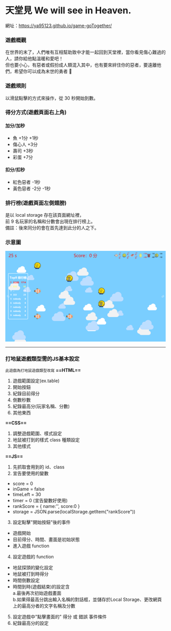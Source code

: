 # 天堂見 We will see in Heaven.
網址：https://ya95123.github.io/game-goTogether/

### 遊戲概觀
在世界的末了，人們唯有互相幫助致中才能一起回到天堂裡，當你看見傷心難過的人，請你給他點溫暖和愛吧！  
但也要小心，有惡者或假扮成人類混入其中，也有要來絆住你的惡者，要遠離他們，希望你可以成為末世的勇者 🏹

### 遊戲規則
以滑鼠點擊的方式來操作，從 30 秒開始到數。

### 得分方式(遊戲頁面右上角)
#### 加分/加秒
- 魚 +1分 +1秒
- 傷心人 +3分
- 壽司 +3秒
- 彩蛋 +7分  

#### 扣分/扣秒
- 紅色惡者 -1秒
- 黃色惡者 -2分 -1秒
   
### 排行榜(遊戲頁面左側翅膀)
是以 local storage 存在該頁面網址裡，  
前 9 名玩家的名稱和分數會出現在排行榜上。  
備註：後來同分的會在首先達到此分的人之下。

### 示意圖
<img src="./images/ex.png">

 --------------------------------------------

### 打地鼠遊戲類型需的JS基本設定
`此遊戲為打地鼠遊戲類型改寫`
**==HTML==**
 1. 遊戲範圍設定(ex.table)
 2. 開始按鈕
 3. 紀錄目前得分
 4. 倒數秒數
 5. 紀錄最高分(玩家名稱、分數)
 6. 其他東西

**==CSS==**
 1. 調整遊戲範圍、樣式設定
 2. 地鼠被打到的樣式 class 種類設定
 3. 其他樣式

**==JS==**
 1. 先抓取會用到的 id、class
 2. 宣告要使用的變數
   - score = 0
   - inGame = false
   - timeLeft = 30
   - timer = 0 (宣告變數好使用)
   - rankScore = { name:'', score:0 }
   - storage = JSON.parse(localStorage.getItem("rankScore"))
 3. 設定點擊"開始按鈕"後的事件
   - 遊戲開始
   - 目前得分、時間、畫面是初始狀態
   - 進入遊戲 function

 4. 設定遊戲的 function
   - 地鼠探頭的變化設定
   - 地鼠被打到時得分
   - 時間倒數設定
   - 時間到時(遊戲結束)的設定含  
   a.最後再次初始遊戲畫面  
   b.如果得最高分跳出輸入名稱的對話框，並儲存於Local Storage、更改網頁上的最高分者的文字名稱及分數

 5. 設定遊戲中"點擊畫面的" 得分 或 錯誤 事件條件
 6. 紀錄最高分的設定
